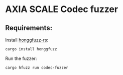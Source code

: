 # AXIA SCALE Codec fuzzer

## Requirements:
Install [honggfuzz-rs](https://github.com/rust-fuzz/honggfuzz-rs):
```
cargo install honggfuzz
```

Run the fuzzer:
```
cargo hfuzz run codec-fuzzer
```



